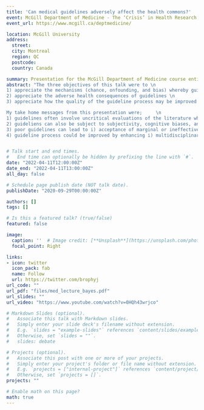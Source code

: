 ```yaml
---
title: 'Can medical guidelines adversely affect the health commons?'
event: McGill Department of Medicine - The ‘Crisis’ in Health Research, and its Implications for Research, Health Policy, and Clinical Practice
event_url: https://www.mcgill.ca/deptmedicine/

location: McGill University 
address:
  street: 
  city: Montreal
  region: QC
  postcode:  
  country: Canada

summary: Presentation for the McGill Department of Medicine course entitlted "The ‘Crisis’ in Health Research, and its Implications for Research, Health Policy, and Clinical Practice""
abstract: "The three objectives of this talk were to \n
1) appreciate the mechanisms (chance, onfounding, and bias) whereby guidelines may inadequately interpret & synthesize the evidence \n
2) appreciate the adverse health consequences of guidelines \n
3) appreciate how the quality of the guideline process may be improved   \n

My take home messages from this presentation were;     \n   
1) guidelines often involve uncritical evaluations of the literature which can provides a veneer of study integrity, objectivity, scientific validity and independence to sometimes questionable evidence  \n 
2) guideliens can also be subject to subjectivity, cognitive biases, and conflicts of interest \n
3) poor guidelines can lead to i) acceptance of marginal or ineffective therapies as “standard of care” ii) overtreatment iii) diversion of funds from other worthwhile priorities iv) inhibition local critical evidence assessment, clinical judgement and patient preferences in routine decision making v) provide false certainty removing the impetus for replication studies to resolve residual uncertaintyies\n
4) guideline process could be improved by enhancing i) multidisciplinary committee composition (methodologists, economists, multi-stakeholder) ii) enhance transparency iii) improve critical appraisal process iv) improved managment of conflicts of interest"     


# Talk start and end times.
#   End time can optionally be hidden by prefixing the line with `#`.
date: "2022-04-11T12:00:00Z"
date_end: "2022-04-11T13:00:00Z"
all_day: false

# Schedule page publish date (NOT talk date).
publishDate: "2020-09-29T00:00:00Z"

authors: []
tags: []

# Is this a featured talk? (true/false)
featured: false

image:
  caption: ''  # Image credit: [**Unsplash**](https://unsplash.com/photos/bzdhc5b3Bxs)
  focal_point: Right

links:
- icon: twitter
  icon_pack: fab
  name: Follow
  url: https://twitter.com/brophyj
url_code: ""
url_pdf: "files/med_lecture_bayes.pdf"
url_slides: ""
url_video: "https://www.youtube.com/watch?v=0HQh43wrjco"

# Markdown Slides (optional).
#   Associate this talk with Markdown slides.
#   Simply enter your slide deck's filename without extension.
#   E.g. `slides = "example-slides"` references `content/slides/example-slides.md`.
#   Otherwise, set `slides = ""`.
#   slides: debate

# Projects (optional).
#   Associate this post with one or more of your projects.
#   Simply enter your project's folder or file name without extension.
#   E.g. `projects = ["internal-project"]` references `content/project/deep-learning/index.md`.
#   Otherwise, set `projects = []`.
projects: ""

# Enable math on this page?
math: true
---
```

